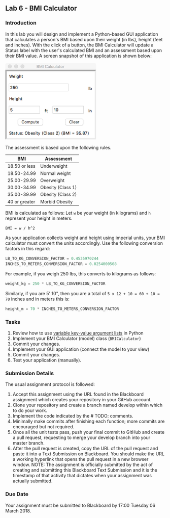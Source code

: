 ## Lab 6 - BMI Calculator

### Introduction

In this lab you will design and implement a Python-based GUI application that calculates a person's BMI based upon their weight (in lbs), height (feet and inches). With the click of a button, the BMI Calculator will update a Status label with the user's calculated BMI and an assessment based upon their BMI value. A screen snapshot of this application is shown below:

![BMI Calculator](bmi_gui.png)

The assessment is based upon the following rules.

| BMI           | Assessment        |
|---------------|-------------------|
| 18.50 or less | Underweight       |
| 18.50-24.99   | Normal weight     |
| 25.00-29.99   | Overweight        |
| 30.00-34.99   | Obesity (Class 1) |
| 35.00-39.99   | Obesity (Class 2) |
| 40 or greater | Morbid Obesity    |

BMI is calculated as follows: Let `w` be your weight (in kilograms) and `h` represent your height in meters.

```text
BMI = w / h^2
```

As your application collects weight and height using imperial units, your BMI calculator must convert the units accordingly. Use the following conversion factors in this regard:

```python
LB_TO_KG_CONVERSION_FACTOR = 0.4535970244
INCHES_TO_METERS_CONVERSION_FACTOR = 0.0254000508
```

For example, if you weigh 250 lbs, this converts to kilograms as follows:

```python
weight_kg = 250 * LB_TO_KG_CONVERSION_FACTOR
```

Similarly, if you are 5' 10", then you are a total of `5 x 12 + 10 = 60 + 10 = 70` inches and in meters this is:

```python
height_m = 70 * INCHES_TO_METERS_CONVERSION_FACTOR
```

### Tasks

1. Review how to use [variable key-value argument lists](https://www.digitalocean.com/community/tutorials/how-to-use-args-and-kwargs-in-python-3) in Python
1. Implement your BMI Calculator (model) class (`BMICalculator`)
1. Commit your changes.
1. Implement your GUI application (connect the model to your view)
1. Commit your changes.
1. Test your application (manually).

### Submission Details

The usual assignment protocol is followed:

1. Accept this assignment using the URL found in the Blackboard assignment which creates your repository in your GitHub account.
1. Clone your repository and create a branch named develop within which to do your work.
1. Implement the code indicated by the # TODO: comments.
1. Minimally make commits after finishing each function; more commits are encouraged but not required.
1. Once all the unit tests pass, push your final commit to GitHub and create a pull request, requesting to merge your develop branch into your master branch.
1. After the pull request is created, copy the URL of the pull request and paste it into a Text Submission on Blackboard. You should make the URL a working hyperlink that opens the pull request in a new browser window. NOTE: The assignment is officially submitted by the act of creating and submitting this Blackboard Text Submission and it is the timestamp of that activity that dictates when your assignment was actually submitted.

### Due Date

Your assignment must be submitted to Blackboard by 17:00 Tuesday 06 March 2018.